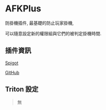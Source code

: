 # AFKPlus

防掛機插件, 最基礎的防止玩家掛機,

可以隨意設定新的權限組與它們的被判定掛機時間.

## 插件資訊

[Spigot](https://www.spigotmc.org/resources/35065/)

[GitHub](https://github.com/LapisPlugins/AFKPlus)

## Triton 設定

> 無
